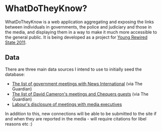 WhatDoTheyKnow?
===============

WhatDoTheyKnow is a web application aggregating and exposing the links between individuals in governments, the police and judiciary and those in the media, and displaying them in a way to make it much more accessible to the general public. It is being developed as a project for [Young Rewired State 2011](http://youngrewiredstate.org/).

Data
----

There are three main data sources I intend to use to initially seed the database:

* [The list of government meetings with News International](https://spreadsheets.google.com/spreadsheet/ccc?key=0AonYZs4MzlZbdHZxUUtEUnRqWWxUZUwzNG9oZFJkSkE&hl=en_US#gid=0) (via The Guardian)
* [The list of David Cameron's meetings and Chequers guests](https://spreadsheets.google.com/spreadsheet/ccc?key=0AonYZs4MzlZbdDRyOHctcWFpdDdFLXpYS0JIbUxkTmc&hl=en_US#gid=0) (via The Guardian)
* [Labour's disclosure of meetings with media executives](http://www.labour.org.uk/uploads/a7a9e393-20e3-e7e4-61f1-827e97d0f212.pdf)

In addition to this, new connections will be able to be submitted to the site if and when they are reported in the media - will require citations for libel reasons etc :)

